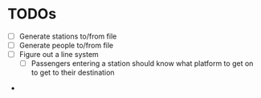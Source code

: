 # TODOs

- [ ] Generate stations to/from file
- [ ] Generate people to/from file
- [ ] Figure out a line system
  - [ ] Passengers entering a station should know what platform to get on to get to their destination
-  